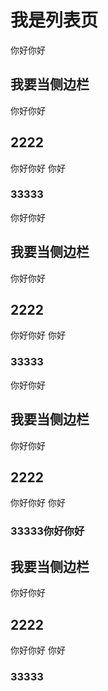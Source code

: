 # 我是列表页
你好你好
## 我要当侧边栏
你好你好
## 2222
你好你好
你好

### 33333

你好你好
## 我要当侧边栏
你好你好
## 2222
你好你好
你好

### 33333
你好你好
## 我要当侧边栏
你好你好
## 2222
你好你好
你好

### 33333你好你好
## 我要当侧边栏
你好你好
## 2222
你好你好
你好

### 33333